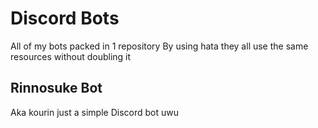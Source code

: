# Discord Bots

All of my bots packed in 1 repository 
By using hata they all use the same resources without doubling it

## Rinnosuke Bot

Aka kourin just a simple Discord bot uwu
